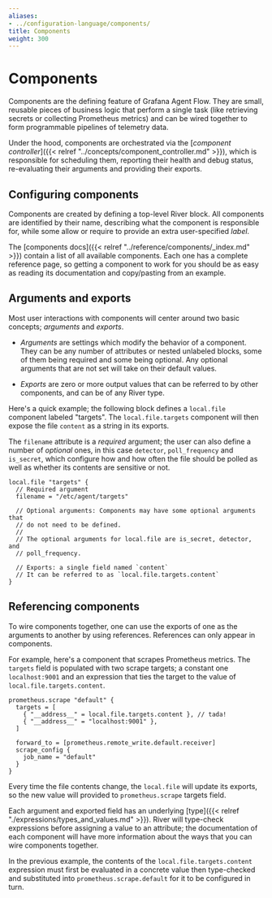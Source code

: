 ```yaml
---
aliases:
- ../configuration-language/components/
title: Components
weight: 300
---
```


# Components
Components are the defining feature of Grafana Agent Flow. They are small,
reusable pieces of business logic that perform a single task (like retrieving
secrets or collecting Prometheus metrics) and can be wired together to form
programmable pipelines of telemetry data.

Under the hood, components are orchestrated via the [_component
controller_]({{< relref "../concepts/component_controller.md" >}}), which is
responsible for scheduling them, reporting their health and debug status,
re-evaluating their arguments and providing their exports.

## Configuring components
Components are created by defining a top-level River block. All components
are identified by their name, describing what the component is responsible for,
while some allow or require to provide an extra user-specified _label_.

The [components docs]({{< relref "../reference/components/_index.md" >}}) contain a list
of all available components. Each one has a complete reference page, so getting
a component to work for you should be as easy as reading its documentation and
copy/pasting from an example.

## Arguments and exports
Most user interactions with components will center around two basic concepts;
_arguments_ and _exports_.

* _Arguments_ are settings which modify the behavior of a component. They can
 be any number of attributes or nested unlabeled blocks, some of them being
required and some being optional. Any optional arguments that are not set will
take on their default values.

* _Exports_ are zero or more output values that can be referred to by other
  components, and can be of any River type.

Here's a quick example; the following block defines a `local.file` component
labeled "targets". The `local.file.targets` component will then expose the
file `content` as a string in its exports.

The `filename` attribute is a _required_ argument; the user can also define a
number of _optional_ ones, in this case `detector`, `poll_frequency` and
`is_secret`, which configure how and how often the file should be polled
as well as whether its contents are sensitive or not.

```river
local.file "targets" {
  // Required argument
  filename = "/etc/agent/targets"

  // Optional arguments: Components may have some optional arguments that
  // do not need to be defined.
  //
  // The optional arguments for local.file are is_secret, detector, and
  // poll_frequency.

  // Exports: a single field named `content`
  // It can be referred to as `local.file.targets.content`
}
```

## Referencing components
To wire components together, one can use the exports of one as the arguments
to another by using references. References can only appear in components.

For example, here's a component that scrapes Prometheus metrics. The `targets`
field is populated with two scrape targets; a constant one `localhost:9001` and
an expression that ties the target to the value of
`local.file.targets.content`.

```river
prometheus.scrape "default" {
  targets = [
    { "__address__" = local.file.targets.content }, // tada!
    { "__address__" = "localhost:9001" },
  ]

  forward_to = [prometheus.remote_write.default.receiver]
  scrape_config {
    job_name = "default"
  }
}
```

Every time the file contents change, the `local.file` will update its exports,
so the new value will provided to `prometheus.scrape` targets field.

Each argument and exported field has an underlying [type]({{< relref "./expressions/types_and_values.md" >}}).
River will type-check expressions before assigning a value to an attribute; the
documentation of each component will have more information about the ways that
you can wire components together.

In the previous example, the contents of the `local.file.targets.content`
expression must first be evaluated in a concrete value then type-checked and
substituted into `prometheus.scrape.default` for it to be configured in turn.


